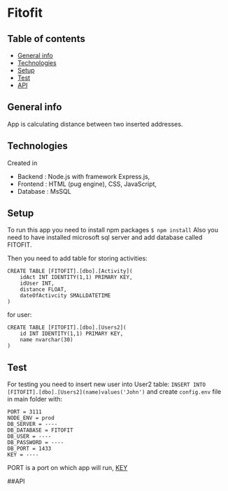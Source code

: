 # Fitofit
## Table of contents
* [General info](#general-info)
* [Technologies](#technologies)
* [Setup](#setup)
* [Test](#test)
* [API](#api)


## General info
App is calculating distance between two inserted addresses.

## Technologies
Created in 
- Backend : Node.js with framework Express.js,
- Frontend : HTML (pug engine), CSS, JavaScript,
- Database : MsSQL

## Setup
To run this app you need to install npm packages
`$ npm install`
Also you need to have installed microsoft sql server and add database called FITOFIT.

Then you need to add table for storing activities: 
```
CREATE TABLE [FITOFIT].[dbo].[Activity](
	idAct INT IDENTITY(1,1) PRIMARY KEY,
	idUser INT,
	distance FLOAT,
	dateOfActivcity SMALLDATETIME
)
```

for user:
```
CREATE TABLE [FITOFIT].[dbo].[Users2](
	id INT IDENTITY(1,1) PRIMARY KEY,
	name nvarchar(30)
)
```

## Test
For testing you need to insert new user into User2 table: `INSERT INTO [FITOFIT].[dbo].[Users2](name)values('John')`
and create `config.env` file in main folder with:

```
PORT = 3111
NODE_ENV = prod
DB_SERVER = ----
DB_DATABASE = FITOFIT
DB_USER = ----
DB_PASSWORD = ----
DB_PORT = 1433
KEY = ----
```

PORT is a port on which app will run, [KEY](https://docs.microsoft.com/en-us/bingmaps/getting-started/bing-maps-dev-center-help/getting-a-bing-maps-key)

##API

